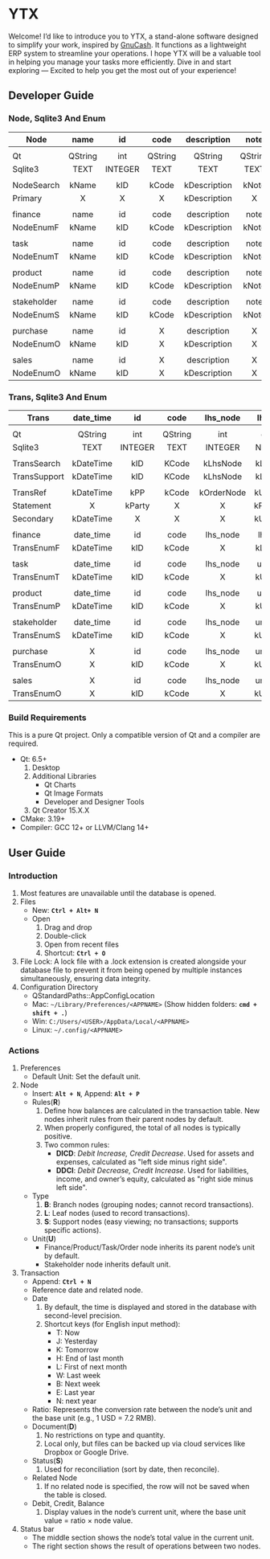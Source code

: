# YTX

Welcome! I’d like to introduce you to YTX, a stand-alone software designed to simplify your work, inspired by [GnuCash](https://gnucash.org). It functions as a lightweight ERP system to streamline your operations. I hope YTX will be a valuable tool in helping you manage your tasks more efficiently. Dive in and start exploring — Excited to help you get the most out of your experience!

## Developer Guide

### Node, Sqlite3 And Enum

| Node        |  name   |   id    |  code   | description  |  note   |  type   |  rule   |  unit   |  party  | employee  | date_time |  color  |  document   |    first     |   second    | discount  | finished  | initial_total | final_total |
| ----------- | :-----: | :-----: | :-----: | :----------: | :-----: | :-----: | :-----: | :-----: | :-----: | :-------: | :-------: | :-----: | :---------: | :----------: | :---------: | :-------: | :-------: | :-----------: | :---------: |
|             |         |         |         |              |         |         |         |         |         |           |           |         |             |              |             |           |           |               |             |
| Qt          | QString |   int   | QString |   QString    | QString |   int   |  bool   |   int   |   int   |    int    |  QString  | QString | QStringList |    double    |   double    |  double   |   bool    |    double     |   double    |
| Sqlite3     |  TEXT   | INTEGER |  TEXT   |     TEXT     |  TEXT   | INTEGER | BOOLEAN | INTEGER | INTEGER |  INTEGER  |   DATE    |  TEXT   |    TEXT     |   NUMERIC    |   NUMERIC   |  NUMERIC  |  BOOLEAN  |    NUMERIC    |   NUMERIC   |
|             |         |         |         |              |         |         |         |         |         |           |           |         |             |              |             |           |           |               |             |
| NodeSearch  |  kName  |   kID   |  kCode  | kDescription |  kNote  |  kType  |  kRule  |  kUnit  | kParty  | kEmployee | kDateTime | KColor  |  kDocument  |    kFirst    |   kSecond   | kDiscount | kFinished | kInitialTotal | kFinalTotal |
| Primary     |    X    |    X    |    X    | kDescription |    X    |    X    |    X    |    X    |    X    | kEmployee | kDateTime |    X    |      X      |    kFirst    |   kSecond   |     X     |  kState   | kGrossAmount  | kSettlement |
|             |         |         |         |              |         |         |         |         |         |           |           |         |             |              |             |           |           |               |             |
| finance     |  name   |   id    |  code   | description  |  note   |  type   |  rule   |  unit   |    X    |     X     |     X     |    X    |      X      |      X       |      X      |     X     |     X     | foreign_total | local_total |
| NodeEnumF   |  kName  |   kID   |  kCode  | kDescription |  kNote  |  kType  |  kRule  |  kUnit  |    X    |     X     |     X     |    X    |      X      |      X       |      X      |     X     |     X     | kForeignTotal | kLocalTotal |
|             |         |         |         |              |         |         |         |         |         |           |           |         |             |              |             |           |           |               |             |
| task        |  name   |   id    |  code   | description  |  note   |  type   |  rule   |  unit   |    X    |     X     | date_time |  color  |  document   |  unit_cost   |      X      |     X     | finished  |   quantity    |   amount    |
| NodeEnumT   |  kName  |   kID   |  kCode  | kDescription |  kNote  |  kType  |  kRule  |  kUnit  |    X    |     X     | kDateTime | kColor  |  kDocument  |  kUnitCost   |      X      |     X     | kFinished |   kQuantity   |   kAmount   |
|             |         |         |         |              |         |         |         |         |         |           |           |         |             |              |             |           |           |               |             |
| product     |  name   |   id    |  code   | description  |  note   |  type   |  rule   |  unit   |    X    |     X     |     X     |  color  |      X      |  unit_price  | commission  |     X     |     X     |   quantity    |   amount    |
| NodeEnumP   |  kName  |   kID   |  kCode  | kDescription |  kNote  |  kType  |  kRule  |  kUnit  |    X    |     X     |     X     | kColor  |      X      |  kUnitPrice  | kCommission |     X     |     X     |   kQuantity   |   kAmount   |
|             |         |         |         |              |         |         |         |         |         |           |           |         |             |              |             |           |           |               |             |
| stakeholder |  name   |   id    |  code   | description  |  note   |  type   |    X    |  unit   |    X    | employee  | deadline  |    X    |      X      | payment_term |  tax_rate   |     X     |     X     |       X       |   amount    |
| NodeEnumS   |  kName  |   kID   |  kCode  | kDescription |  kNote  |  kType  |    X    |  kUnit  |    X    | kEmployee | kDeadline |    X    |      X      | kPaymentTerm |  kTaxRate   |     X     |     X     |       X       |   kAmount   |
|             |         |         |         |              |         |         |         |         |         |           |           |         |             |              |             |           |           |               |             |
| purchase    |  name   |   id    |    X    | description  |    X    |  type   |  rule   |  unit   |  party  | employee  | date_time |    X    |      X      |    first     |   second    | discount  | finished  | gross_amount  | settlement  |
| NodeEnumO   |  kName  |   kID   |    X    | kDescription |    X    |  kType  |  kRule  |  kUnit  | kParty  | kEmployee | kDateTime |    X    |      X      |    kFirst    |   kSecond   | kDiscount | kFinished | kGrossAmount  | kSettlement |
|             |         |         |         |              |         |         |         |         |         |           |           |         |             |              |             |           |           |               |             |
| sales       |  name   |   id    |    X    | description  |    X    |  type   |  rule   |  unit   |  party  | employee  | date_time |    X    |      X      |    first     |   second    | discount  | finished  | gross_amount  | settlement  |
| NodeEnumO   |  kName  |   kID   |    X    | kDescription |    X    |  kType  |  kRule  |  kUnit  | kParty  | kEmployee | kDateTime |    X    |      X      |    kFirst    |   kSecond   | kDiscount | kFinished | kGrossAmount  | kSettlement |

### Trans, Sqlite3 And Enum

| Trans        | date_time |   id    |  code   |  lhs_node  | lhs_ratio  | lhs_debit | lhs_credit | description  |   support_id    | discount  |  document   |  state  |  rhs_credit  |   rhs_debit   |   rhs_ratio    |    rhs_node    |
| ------------ | :-------: | :-----: | :-----: | :--------: | :--------: | :-------: | :--------: | :----------: | :-------------: | :-------: | :---------: | :-----: | :----------: | :-----------: | :------------: | :------------: |
|              |           |         |         |            |            |           |            |              |                 |           |             |         |              |               |                |                |
| Qt           |  QString  |   int   | QString |    int     |   double   |  double   |   double   |   QString    |       int       |  double   | QStringList |  bool   |    double    |    double     |     double     |      int       |
| Sqlite3      |   TEXT    | INTEGER |  TEXT   |  INTEGER   |  NUMERIC   |  NUMERIC  |  NUMERIC   |     TEXT     |    INTERGER     |  NUMERIC  |    TEXT     | BOOLEAN |   NUMERIC    |    NUMERIC    |    NUMERIC     |    INTEGER     |
|              |           |         |         |            |            |           |            |              |                 |           |             |         |              |               |                |                |
| TransSearch  | kDateTime |   kID   |  KCode  |  kLhsNode  | kLhsRatio  | kLhsDebit | kLhsCredit | kDescription |   kSupportID    | kDiscount |  kDocument  | kState  |  kRhsCredit  |   kRhsDebit   |   kRhsRatio    |    kRhsNode    |
| TransSupport | kDateTime |   kID   |  KCode  |  kLhsNode  | kLhsRatio  | kLhsDebit | kLhsCredit | kDescription |        X        |     X     |  kDocument  | kState  |  kRhsCredit  |   kRhsDebit   |   kRhsRatio    |    kRhsNode    |
|              |           |         |         |            |            |           |            |              |                 |           |             |         |              |               |                |                |
| TransRef     | kDateTime |   kPP   |  kCode  | kOrderNode | kUnitPrice |  kFirst   |  kSecond   | kDescription | kOutsideProduct | kDiscount |      X      |    X    |  kNetAmount  | kGrossAmount  | kDiscountPrice |       X        |
| Statement    |     X     | kParty  |    X    |     X      | kPBalance  |  kCFirst  |  kCSecond  |      X       |        X        |     X     |      X      |    X    | kCSettlement | kCGrossAmount |   kCBalance    |       X        |
| Secondary    | kDateTime |    X    |    X    |     X      | kUnitPrice |  kFirst   |  kSecond   | kDescription | kOutsideProduct |     X     |      X      | kState  | kSettlement  | kGrossAmount  |       X        | kInsideProduct |
|              |           |         |         |            |            |           |            |              |                 |           |             |         |              |               |                |                |
| finance      | date_time |   id    |  code   |  lhs_node  | lhs_ratio  | lhs_debit | lhs_credit | description  |   support_id    |     X     |  document   |  state  |  rhs_credit  |   rhs_debit   |   rhs_ratio    |    rhs_node    |
| TransEnumF   | kDateTime |   kID   |  kCode  |     X      | kLhsRatio  |  kDebit   |  kCredit   | kDescription |   kSupportID    |     X     |  kDocument  | kState  |      X       |       X       |       X        |    kRhsNode    |
|              |           |         |         |            |            |           |            |              |                 |           |             |         |              |               |                |                |
| task         | date_time |   id    |  code   |  lhs_node  | unit_cost  | lhs_debit | lhs_credit | description  |   support_id    |     X     |  document   |  state  |  rhs_credit  |   rhs_debit   |       X        |    rhs_node    |
| TransEnumT   | kDateTime |   kID   |  kCode  |     X      | kUnitCost  |  kDebit   |  kCredit   | kDescription |   kSupportID    |     X     |  kDocument  | kState  |      X       |       X       |       X        |    kRhsNode    |
|              |           |         |         |            |            |           |            |              |                 |           |             |         |              |               |                |                |
| product      | date_time |   id    |  code   |  lhs_node  | unit_cost  | lhs_debit | lhs_credit | description  |   support_id    |     X     |  document   |  state  |  rhs_credit  |   rhs_debit   |       X        |    rhs_node    |
| TransEnumP   | kDateTime |   kID   |  kCode  |     X      | kUnitCost  |  kDebit   |  kCredit   | kDescription |   kSupportID    |     X     |  kDocument  | kState  |      X       |       X       |       X        |    kRhsNode    |
|              |           |         |         |            |            |           |            |              |                 |           |             |         |              |               |                |                |
| stakeholder  | date_time |   id    |  code   |  lhs_node  | unit_price |     X     |     X      | description  | outside_product |     X     |  document   |  state  |      X       |       X       |       X        | inside_product |
| TransEnumS   | kDateTime |   kID   |  kCode  |     X      | kUnitPrice |     X     |     X      | kDescription | kOutsideProduct |     X     |  kDocument  | kState  |      X       |       X       |       X        | kInsideProduct |
|              |           |         |         |            |            |           |            |              |                 |           |             |         |              |               |                |                |
| purchase     |     X     |   id    |  code   |  lhs_node  | unit_price |   first   |   second   | description  | outside_product | discount  |      X      |    X    |  net_amount  | gross_amount  | discount_price | inside_product |
| TransEnumO   |     X     |   kID   |  kCode  |     X      | kUnitPrice |  kFirst   |  kSecond   | kDescription | kOutsideProduct | kDiscount |      X      |    X    |  kNetAmount  | kGrossAmount  | kDiscountPrice | kInsideProduct |
|              |           |         |         |            |            |           |            |              |                 |           |             |         |              |               |                |                |
| sales        |     X     |   id    |  code   |  lhs_node  | unit_price |   first   |   second   | description  | outside_product | discount  |      X      |    X    |  net_amount  | gross_amount  | discount_price | inside_product |
| TransEnumO   |     X     |   kID   |  kCode  |     X      | kUnitPrice |  kFirst   |  kSecond   | kDescription | kOutsideProduct | kDiscount |      X      |    X    |  kNetAmount  | kGrossAmount  | kDiscountPrice | kInsideProduct |

### Build Requirements

This is a pure Qt project. Only a compatible version of Qt and a compiler are required.

- Qt: 6.5+
    1. Desktop
    2. Additional Libraries
        - Qt Charts
        - Qt Image Formats
        - Developer and Designer Tools
    3. Qt Creator 15.X.X
- CMake: 3.19+
- Compiler: GCC 12+ or LLVM/Clang 14+

## User Guide

### Introduction

1. Most features are unavailable until the database is opened.
2. Files
    - New: **`Ctrl + Alt+ N`**
    - Open
        1. Drag and drop
        2. Double-click
        3. Open from recent files
        4. Shortcut: **`Ctrl + O`**
3. File Lock: A lock file with a .lock extension is created alongside your database file to prevent it from being opened by multiple instances simultaneously, ensuring data integrity.
4. Configuration Directory
    - QStandardPaths::AppConfigLocation
    - Mac: `~/Library/Preferences/<APPNAME>` (Show hidden folders: **`cmd + shift + .`**)
    - Win: `C:/Users/<USER>/AppData/Local/<APPNAME>`
    - Linux: `~/.config/<APPNAME>`

### Actions

1. Preferences
    - Default Unit: Set the default unit.
2. Node
    - Insert: **`Alt + N`**, Append: **`Alt + P`**
    - Rules(**R**)
        1. Define how balances are calculated in the transaction table. New nodes inherit rules from their parent nodes by default.
        2. When properly configured, the total of all nodes is typically positive.
        3. Two common rules:
            - **DICD**: _Debit Increase, Credit Decrease_. Used for assets and expenses, calculated as "left side minus right side".
            - **DDCI**: _Debit Decrease, Credit Increase_. Used for liabilities, income, and owner’s equity, calculated as "right side minus left side".
    - Type
        1. **B**: Branch nodes (grouping nodes; cannot record transactions).
        2. **L**: Leaf nodes (used to record transactions).
        3. **S**: Support nodes (easy viewing; no transactions; supports specific actions).
    - Unit(**U**)
        - Finance/Product/Task/Order node inherits its parent node’s unit by default.
        - Stakeholder node inherits default unit.
3. Transaction
    - Append: **`Ctrl + N`**
    - Reference date and related node.
    - Date
        1. By default, the time is displayed and stored in the database with second-level precision.
        2. Shortcut keys (for English input method):
            - T: Now
            - J: Yesterday
            - K: Tomorrow
            - H: End of last month
            - L: First of next month
            - W: Last week
            - B: Next week
            - E: Last year
            - N: next year
    - Ratio: Represents the conversion rate between the node’s unit and the base unit (e.g., 1 USD = 7.2 RMB).
    - Document(**D**)
        1. No restrictions on type and quantity.
        2. Local only, but files can be backed up via cloud services like Dropbox or Google Drive.
    - Status(**S**)
        1. Used for reconciliation (sort by date, then reconcile).
    - Related Node
        1. If no related node is specified, the row will not be saved when the table is closed.
    - Debit, Credit, Balance
        1. Display values in the node’s current unit, where the base unit value = ratio × node value.
4. Status bar
    - The middle section shows the node’s total value in the current unit.
    - The right section shows the result of operations between two nodes.
